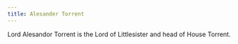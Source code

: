 ```yaml
---
title: Alesander Torrent
---
```


Lord Alesandor Torrent is the Lord of Littlesister and head of House Torrent.


